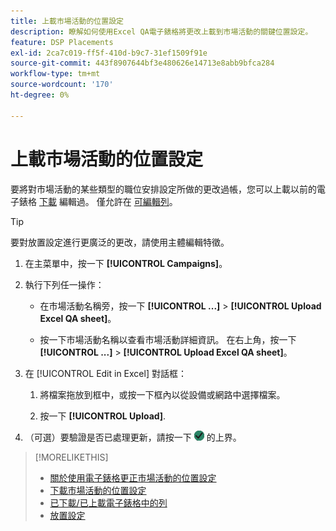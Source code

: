 ```yaml
---
title: 上載市場活動的位置設定
description: 瞭解如何使用Excel QA電子錶格將更改上載到市場活動的關鍵位置設定。
feature: DSP Placements
exl-id: 2ca7c019-ff5f-410d-b9c7-31ef1509f91e
source-git-commit: 443f8907644bf3e480626e14713e8abb9bfca284
workflow-type: tm+mt
source-wordcount: '170'
ht-degree: 0%

---
```


# 上載市場活動的位置設定

要將對市場活動的某些類型的職位安排設定所做的更改過帳，您可以上載以前的電子錶格 [下載](qa-sheet-download.md) 編輯過。 僅允許在 [可編輯列](qa-sheet-columns.md)。

>[!TIP]
>
>要對放置設定進行更廣泛的更改，請使用主體編輯特徵。<!-- add link once we have help on it -->

1. 在主菜單中，按一下 **[!UICONTROL Campaigns]**。

1. 執行下列任一操作：

   * 在市場活動名稱旁，按一下 **[!UICONTROL ...]** > **[!UICONTROL Upload Excel QA sheet]**。

   * 按一下市場活動名稱以查看市場活動詳細資訊。 在右上角，按一下 **[!UICONTROL ...]** > **[!UICONTROL Upload Excel QA sheet]**。

1. 在 [!UICONTROL Edit in Excel] 對話框：

   1. 將檔案拖放到框中，或按一下框內以從設備或網路中選擇檔案。

   1. 按一下 **[!UICONTROL Upload]**.

1. （可選）要驗證是否已處理更新，請按一下 ![作業](/help/dsp/assets/downloads.png) 的上界。

>[!MORELIKETHIS]
>
>* [關於使用電子錶格更正市場活動的位置設定](qa-about.md)
>* [下載市場活動的位置設定](qa-sheet-download.md)
>* [已下載/已上載電子錶格中的列](qa-sheet-columns.md)
>* [放置設定](/help/dsp/campaign-management/placements/placement-settings.md)


